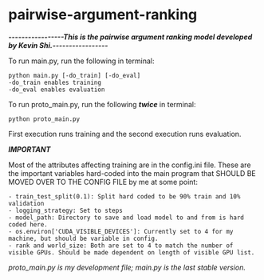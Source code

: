 # pairwise-argument-ranking

***-----------------This is the pairwise argument ranking model developed by Kevin Shi.-----------------***

To run main.py, run the following in terminal:

	python main.py [-do_train] [-do_eval]
	-do_train enables training
	-do_eval enables evaluation
	
To run proto_main.py, run the following ***twice*** in terminal:

	python proto_main.py
	
First execution runs training and the second execution runs evaluation.

***IMPORTANT***

Most of the attributes affecting training are in the config.ini file. These are the important variables hard-coded into the main program that SHOULD BE MOVED OVER TO THE CONFIG FILE by me at some point:

	- train_test_split(0.1): Split hard coded to be 90% train and 10% validation
	- logging_strategy: Set to steps
	- model_path: Directory to save and load model to and from is hard coded here.
	- os.environ['CUDA_VISIBLE_DEVICES']: Currently set to 4 for my machine, but should be variable in config.
	- rank and world_size: Both are set to 4 to match the number of visible GPUs. Should be made dependent on length of visible GPU list.
	
*proto_main.py is my development file; main.py is the last stable version.*
